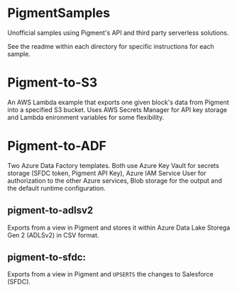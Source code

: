 # PigmentSamples
Unofficial samples using Pigment's API and third party serverless solutions.

See the readme within each directory for specific instructions for each sample.

# Pigment-to-S3 


An AWS Lambda example that exports one given block's data from Pigment into a specified S3 bucket. Uses AWS Secrets Manager for API key storage and Lambda enironment variables for some flexibility.

# Pigment-to-ADF

Two Azure Data Factory templates. Both use Azure Key Vault for secrets storage (SFDC token, Pigment API Key), Azure IAM Service User for authorization to the other Azure services, Blob storage for the output and the default runtime configuration.

## **pigment-to-adlsv2**

Exports from a view in Pigment and stores it within Azure Data Lake Storega Gen 2 (ADLSv2) in CSV format.


## **pigment-to-sfdc**: 

Exports from a view in Pigment and `UPSERTS` the changes to Salesforce (SFDC).
